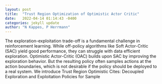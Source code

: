 ```yaml
---
layout: post
title:  "Trust Region Optimization of Optimistic Actor Critic"
date:   2022-04-14 01:14:43 -0400
categories: jekyll update
author: "N Kappes, P Herrmann"
---
```

The exploration-exploitation trade-off is a fundamental challenge in reinforcement learning. While off-policy algorithms like Soft Actor-Critic (SAC) yield good performance, they can struggle with data efficient exploration. Optimistic Actor-Critic (OAC) builds upon SAC by improving the exploration behavior. But the resulting policy often samples actions at the action boundaries, which is not desirable if the policy should be deployed to a real system. We introduce Trust Region Optimistic Cites: Decoupled Exploration and Exploitation Policies for Sample